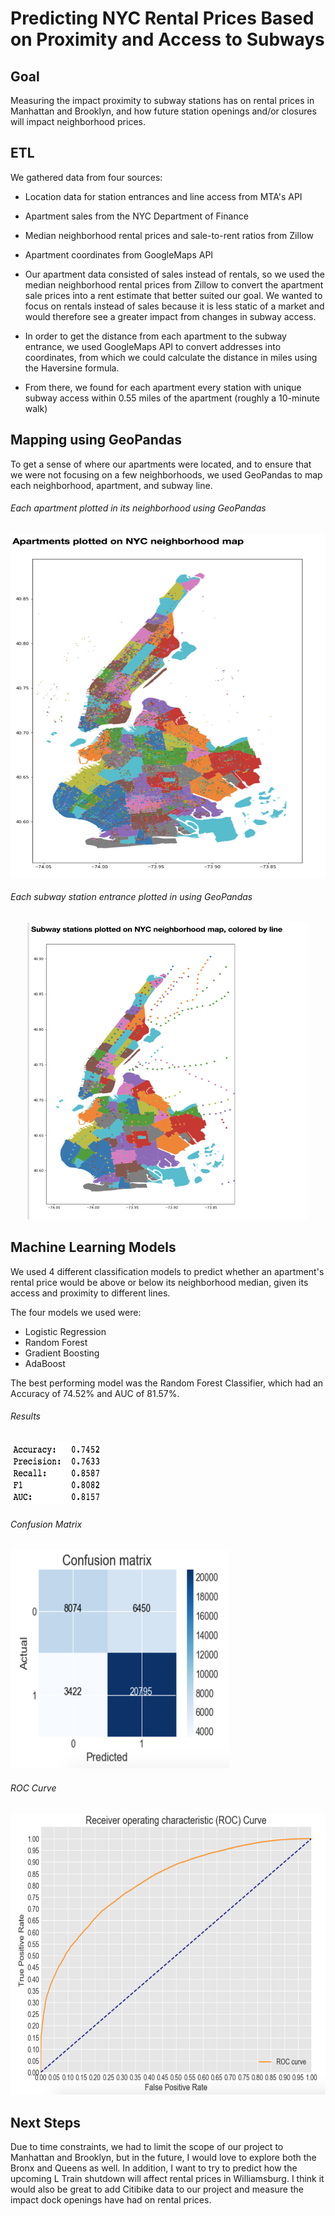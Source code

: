 # Predicting NYC Rental Prices Based on Proximity and Access to Subways

## Goal
Measuring the impact proximity to subway stations has on rental prices in Manhattan and Brooklyn, and how future station openings and/or closures will impact neighborhood prices.

## ETL
We gathered data from four sources:
  - Location data for station entrances and line access from MTA's API
  - Apartment sales from the NYC Department of Finance
  - Median neighborhood rental prices and sale-to-rent ratios from Zillow
  - Apartment coordinates from GoogleMaps API

- Our apartment data consisted of sales instead of rentals, so we used the median neighborhood rental prices from Zillow to convert the apartment sale prices into a rent estimate that better suited our goal. We wanted to focus on rentals instead of sales because it is less static of a market and would therefore see a greater impact from changes in subway access.

- In order to get the distance from each apartment to the subway entrance, we used GoogleMaps API to convert addresses into coordinates, from which we could calculate the distance in miles using the Haversine formula.
- From there, we found for each apartment every station with unique subway access within 0.55 miles of the apartment (roughly a 10-minute walk)

## Mapping using GeoPandas
To get a sense of where our apartments were located, and to ensure that we were not focusing on a few neighborhoods, we used GeoPandas to map each neighborhood, apartment, and subway line. 

###### Each apartment plotted in its neighborhood using GeoPandas
<p align="center">
  <img src="https://github.com/slieb74/nyc-subways-impact-rental-prices/blob/master/images/Aparmtent%20sales%20.png" height="550" width="525"> 
</p>

###### Each subway station entrance plotted in using GeoPandas
<p align="center">
  <img src="https://github.com/slieb74/nyc-subways-impact-rental-prices/blob/master/images/Subway%20%20map.png" height="475" width="450">
</p>

## Machine Learning Models
We used 4 different classification models to predict whether an apartment's rental price would be above or below its neighborhood median, given its access and proximity to different lines. 

The four models we used were:
  - Logistic Regression
  - Random Forest
  - Gradient Boosting
  - AdaBoost
  
The best performing model was the Random Forest Classifier, which had an Accuracy of 74.52% and AUC of 81.57%.

###### Results
<img src="https://github.com/slieb74/nyc-subways-impact-rental-prices/blob/master/images/Screen%20Shot%202018-10-09%20at%201.59.45%20PM.png" height="100" width="150">

###### Confusion Matrix
<img src="https://github.com/slieb74/nyc-subways-impact-rental-prices/blob/master/images/Screen%20Shot%202018-10-09%20at%201.59.37%20PM.png" height="350" width="350"> 

###### ROC Curve
<p align="center">
  <img src="https://github.com/slieb74/nyc-subways-impact-rental-prices/blob/master/images/Screen%20Shot%202018-10-09%20at%202.01.24%20PM.png" height="450" width="550">
</p>

## Next Steps
Due to time constraints, we had to limit the scope of our project to Manhattan and Brooklyn, but in the future, I would love to explore both the Bronx and Queens as well. In addition, I want to try to predict how the upcoming L Train shutdown will affect rental prices in Williamsburg. I think it would also be great to add Citibike data to our project and measure the impact dock openings have had on rental prices. 
